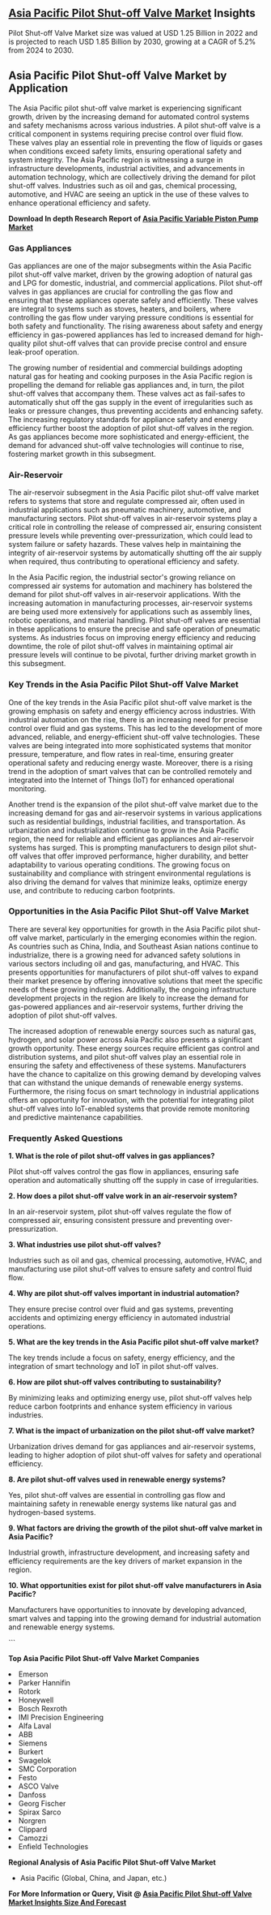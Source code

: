 <h2><a href="https://www.verifiedmarketreports.com/download-sample/?rid=364268&amp;utm_source=Github-Feb&amp;utm_medium=225" target="_blank">Asia Pacific Pilot Shut-off Valve Market</a> Insights</h2><p>Pilot Shut-off Valve Market size was valued at USD 1.25 Billion in 2022 and is projected to reach USD 1.85 Billion by 2030, growing at a CAGR of 5.2% from 2024 to 2030.</p><p><h2>Asia Pacific Pilot Shut-off Valve Market by Application</h2> <p>The Asia Pacific pilot shut-off valve market is experiencing significant growth, driven by the increasing demand for automated control systems and safety mechanisms across various industries. A pilot shut-off valve is a critical component in systems requiring precise control over fluid flow. These valves play an essential role in preventing the flow of liquids or gases when conditions exceed safety limits, ensuring operational safety and system integrity. The Asia Pacific region is witnessing a surge in infrastructure developments, industrial activities, and advancements in automation technology, which are collectively driving the demand for pilot shut-off valves. Industries such as oil and gas, chemical processing, automotive, and HVAC are seeing an uptick in the use of these valves to enhance operational efficiency and safety. <p><strong>Download In depth Research Report of <a href="https://www.verifiedmarketreports.com/download-sample/?rid=236118&amp;utm_source=Pulse-Dec&amp;utm_medium=225" target="_blank">Asia Pacific Variable Piston Pump Market</a></strong></p> <h3>Gas Appliances</h3> <p>Gas appliances are one of the major subsegments within the Asia Pacific pilot shut-off valve market, driven by the growing adoption of natural gas and LPG for domestic, industrial, and commercial applications. Pilot shut-off valves in gas appliances are crucial for controlling the gas flow and ensuring that these appliances operate safely and efficiently. These valves are integral to systems such as stoves, heaters, and boilers, where controlling the gas flow under varying pressure conditions is essential for both safety and functionality. The rising awareness about safety and energy efficiency in gas-powered appliances has led to increased demand for high-quality pilot shut-off valves that can provide precise control and ensure leak-proof operation. <p>The growing number of residential and commercial buildings adopting natural gas for heating and cooking purposes in the Asia Pacific region is propelling the demand for reliable gas appliances and, in turn, the pilot shut-off valves that accompany them. These valves act as fail-safes to automatically shut off the gas supply in the event of irregularities such as leaks or pressure changes, thus preventing accidents and enhancing safety. The increasing regulatory standards for appliance safety and energy efficiency further boost the adoption of pilot shut-off valves in the region. As gas appliances become more sophisticated and energy-efficient, the demand for advanced shut-off valve technologies will continue to rise, fostering market growth in this subsegment. <h3>Air-Reservoir</h3> <p>The air-reservoir subsegment in the Asia Pacific pilot shut-off valve market refers to systems that store and regulate compressed air, often used in industrial applications such as pneumatic machinery, automotive, and manufacturing sectors. Pilot shut-off valves in air-reservoir systems play a critical role in controlling the release of compressed air, ensuring consistent pressure levels while preventing over-pressurization, which could lead to system failure or safety hazards. These valves help in maintaining the integrity of air-reservoir systems by automatically shutting off the air supply when required, thus contributing to operational efficiency and safety. <p>In the Asia Pacific region, the industrial sector's growing reliance on compressed air systems for automation and machinery has bolstered the demand for pilot shut-off valves in air-reservoir applications. With the increasing automation in manufacturing processes, air-reservoir systems are being used more extensively for applications such as assembly lines, robotic operations, and material handling. Pilot shut-off valves are essential in these applications to ensure the precise and safe operation of pneumatic systems. As industries focus on improving energy efficiency and reducing downtime, the role of pilot shut-off valves in maintaining optimal air pressure levels will continue to be pivotal, further driving market growth in this subsegment. <h3>Key Trends in the Asia Pacific Pilot Shut-off Valve Market</h3> <p>One of the key trends in the Asia Pacific pilot shut-off valve market is the growing emphasis on safety and energy efficiency across industries. With industrial automation on the rise, there is an increasing need for precise control over fluid and gas systems. This has led to the development of more advanced, reliable, and energy-efficient shut-off valve technologies. These valves are being integrated into more sophisticated systems that monitor pressure, temperature, and flow rates in real-time, ensuring greater operational safety and reducing energy waste. Moreover, there is a rising trend in the adoption of smart valves that can be controlled remotely and integrated into the Internet of Things (IoT) for enhanced operational monitoring. <p>Another trend is the expansion of the pilot shut-off valve market due to the increasing demand for gas and air-reservoir systems in various applications such as residential buildings, industrial facilities, and transportation. As urbanization and industrialization continue to grow in the Asia Pacific region, the need for reliable and efficient gas appliances and air-reservoir systems has surged. This is prompting manufacturers to design pilot shut-off valves that offer improved performance, higher durability, and better adaptability to various operating conditions. The growing focus on sustainability and compliance with stringent environmental regulations is also driving the demand for valves that minimize leaks, optimize energy use, and contribute to reducing carbon footprints. <h3>Opportunities in the Asia Pacific Pilot Shut-off Valve Market</h3> <p>There are several key opportunities for growth in the Asia Pacific pilot shut-off valve market, particularly in the emerging economies within the region. As countries such as China, India, and Southeast Asian nations continue to industrialize, there is a growing need for advanced safety solutions in various sectors including oil and gas, manufacturing, and HVAC. This presents opportunities for manufacturers of pilot shut-off valves to expand their market presence by offering innovative solutions that meet the specific needs of these growing industries. Additionally, the ongoing infrastructure development projects in the region are likely to increase the demand for gas-powered appliances and air-reservoir systems, further driving the adoption of pilot shut-off valves. <p>The increased adoption of renewable energy sources such as natural gas, hydrogen, and solar power across Asia Pacific also presents a significant growth opportunity. These energy sources require efficient gas control and distribution systems, and pilot shut-off valves play an essential role in ensuring the safety and effectiveness of these systems. Manufacturers have the chance to capitalize on this growing demand by developing valves that can withstand the unique demands of renewable energy systems. Furthermore, the rising focus on smart technology in industrial applications offers an opportunity for innovation, with the potential for integrating pilot shut-off valves into IoT-enabled systems that provide remote monitoring and predictive maintenance capabilities. <h3>Frequently Asked Questions</h3> <p><b>1. What is the role of pilot shut-off valves in gas appliances?</b></p> <p>Pilot shut-off valves control the gas flow in appliances, ensuring safe operation and automatically shutting off the supply in case of irregularities.</p> <p><b>2. How does a pilot shut-off valve work in an air-reservoir system?</b></p> <p>In an air-reservoir system, pilot shut-off valves regulate the flow of compressed air, ensuring consistent pressure and preventing over-pressurization.</p> <p><b>3. What industries use pilot shut-off valves?</b></p> <p>Industries such as oil and gas, chemical processing, automotive, HVAC, and manufacturing use pilot shut-off valves to ensure safety and control fluid flow.</p> <p><b>4. Why are pilot shut-off valves important in industrial automation?</b></p> <p>They ensure precise control over fluid and gas systems, preventing accidents and optimizing energy efficiency in automated industrial operations.</p> <p><b>5. What are the key trends in the Asia Pacific pilot shut-off valve market?</b></p> <p>The key trends include a focus on safety, energy efficiency, and the integration of smart technology and IoT in pilot shut-off valves.</p> <p><b>6. How are pilot shut-off valves contributing to sustainability?</b></p> <p>By minimizing leaks and optimizing energy use, pilot shut-off valves help reduce carbon footprints and enhance system efficiency in various industries.</p> <p><b>7. What is the impact of urbanization on the pilot shut-off valve market?</b></p> <p>Urbanization drives demand for gas appliances and air-reservoir systems, leading to higher adoption of pilot shut-off valves for safety and operational efficiency.</p> <p><b>8. Are pilot shut-off valves used in renewable energy systems?</b></p> <p>Yes, pilot shut-off valves are essential in controlling gas flow and maintaining safety in renewable energy systems like natural gas and hydrogen-based systems.</p> <p><b>9. What factors are driving the growth of the pilot shut-off valve market in Asia Pacific?</b></p> <p>Industrial growth, infrastructure development, and increasing safety and efficiency requirements are the key drivers of market expansion in the region.</p> <p><b>10. What opportunities exist for pilot shut-off valve manufacturers in Asia Pacific?</b></p> <p>Manufacturers have opportunities to innovate by developing advanced, smart valves and tapping into the growing demand for industrial automation and renewable energy systems.</p> ```</p><p><strong>Top Asia Pacific Pilot Shut-off Valve Market Companies</strong></p><div data-test-id=""><p><li>Emerson</li><li> Parker Hannifin</li><li> Rotork</li><li> Honeywell</li><li> Bosch Rexroth</li><li> IMI Precision Engineering</li><li> Alfa Laval</li><li> ABB</li><li> Siemens</li><li> Burkert</li><li> Swagelok</li><li> SMC Corporation</li><li> Festo</li><li> ASCO Valve</li><li> Danfoss</li><li> Georg Fischer</li><li> Spirax Sarco</li><li> Norgren</li><li> Clippard</li><li> Camozzi</li><li> Enfield Technologies</li></p><div><strong>Regional Analysis of&nbsp;Asia Pacific Pilot Shut-off Valve Market</strong></div><ul><li dir="ltr"><p dir="ltr">Asia Pacific (Global, China, and Japan, etc.)</p></li></ul><p><strong>For More Information or Query, Visit @&nbsp;</strong><strong><a href="https://www.verifiedmarketreports.com/product/pilot-shut-off-valve-market/?utm_source=Github-Feb&amp;utm_medium=225" target="_blank">Asia Pacific Pilot Shut-off Valve Market Insights Size And Forecast</a></strong></p></div><h2>&nbsp;</h2><div data-test-id="">&nbsp;</div>
